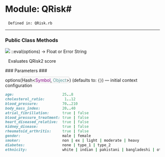 # Module: QRisk#
        `Defined in: QRisk.rb`

---
### Public Class Methods ###
![](http://ruby-doc.org/images/brick.png) ::eval(options) → Float or Error String

        Evaluates QRisk2 score
  
###   Parameters ###

options(<span style="padding-top:2px;border:1px solid rgb(221, 221, 221);border-radius:3px;background-color:rgb(248, 248, 248)">Hash&lt;<span style="color:purple">​Symbol</span>, <span style="color:cadetblue">Object</span>&gt;</span></span>) (defaults to: `{}`) — initial context configuration

```ruby
age:                      25..8  
cholesterol_ratio:         1..12  
blood_pressure:           70..210  
body_mass_index:          20..40  
atrial_fibrillation:      true | false  
blood_pressure_treatment: true | false  
heart_diseased_relative:  true | false  
kidney_disease:           true | false  
rheumatoid_arthritis:     true | false  
gender:                   male | female  
smoker:                   non | ex | light | moderate | heavy  
diabetes:                 none | type_1 | type_2  
ethnicity:                white | indian | pakistani | bangladeshi | other_asian | black_caribbean | black_african | chinese | other  
```


